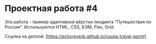# Проектная работа #4

Эта работа - пример адаптивной вёрстки лендинга "Путешествия по России". Используются HTML, CSS, БЭМ, Flex, Grid.

Ссылка на деплой: [https://echoreverb.github.io/russia-travel-sprint]
